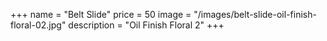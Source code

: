 +++
name = "Belt Slide"
price = 50
image = "/images/belt-slide-oil-finish-floral-02.jpg"
description = "Oil Finish Floral 2"
+++
